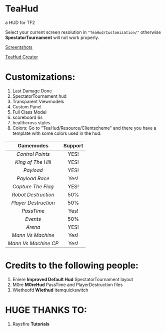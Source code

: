 # TeaHud
a HUD for TF2

Select your current screen resolution in ```"TeaHud/Customization/"``` otherwise **SpectatorTournament** will not work properly.

[Screentshots](https://imgur.com/a/80qQmgB)

[TeaHud Creator](https://steamcommunity.com/id/DrinkinTea_)

# Customizations:
1. Last Damage Done 
2. SpectatorTournament hud
3. Transparent Viewmodels
4. Custom Panel
5. Full Class Model
6. scoreboard 6s
7. healthcross styles.
2. Colors: Go to "TeaHud/Resource/Clientscheme" and there you have a template with some colors used in the hud.

|**Gamemodes**|**Support**|
|:-:|:-:|
| *Control Points*  | YES!  |
| *King of The Hill*  | YES!  |
| *Payload*  | YES!  |
| *Payload Race*  | Yes!  |
| *Capture The Flag*  | YES!  |
| *Robot Destruction*  | 50%  |
| *Player Destruction*  | 50%  |
| *PassTime*  | Yes!  |
| *Events*  | 50%  |
| *Arena*  | YES!  |
| *Mann Vs Machine*  | Yes!  |
| *Mann Vs Machine CP*  | Yes!  |

# Credits to the following people:

1. Eniere **Improved Default Hud** SpectatorTournament layout
2. M0re **M0reHud** PassTime and PlayerDestruction files
3. Wiethoofd **Wiethud** itemquickswitch

# HUGE THANKS TO:

1. Raysfire **Tutorials**